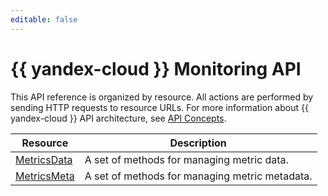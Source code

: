 ```yaml
---
editable: false
---
```


# {{ yandex-cloud }} Monitoring API
This API reference is organized by resource. All actions are performed by sending HTTP requests to resource URLs. For more information about {{ yandex-cloud }} API architecture, see [API Concepts](/docs/api-design-guide/).

Resource | Description
--- | ---
[MetricsData](MetricsData/index.md) | A set of methods for managing metric data.
[MetricsMeta](MetricsMeta/index.md) | A set of methods for managing metric metadata.